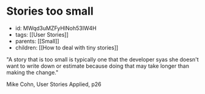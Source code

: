 # Stories too small
* id: MWqd3uMZFyHlNoh53IW4H
* tags: [[User Stories]]
* parents: [[Small]]
* children: [[How to deal with tiny stories]]

"A story that is too small is typically one that the developer syas she doesn't want to write down or estimate because doing that may take longer than making the change."

Mike Cohn, User Stories Applied, p26